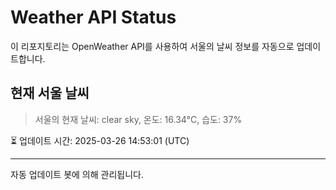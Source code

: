 
# Weather API Status

이 리포지토리는 OpenWeather API를 사용하여 서울의 날씨 정보를 자동으로 업데이트합니다.

## 현재 서울 날씨
> 서울의 현재 날씨: clear sky, 온도: 16.34°C, 습도: 37%

⏳ 업데이트 시간: 2025-03-26 14:53:01 (UTC)

---
자동 업데이트 봇에 의해 관리됩니다.

